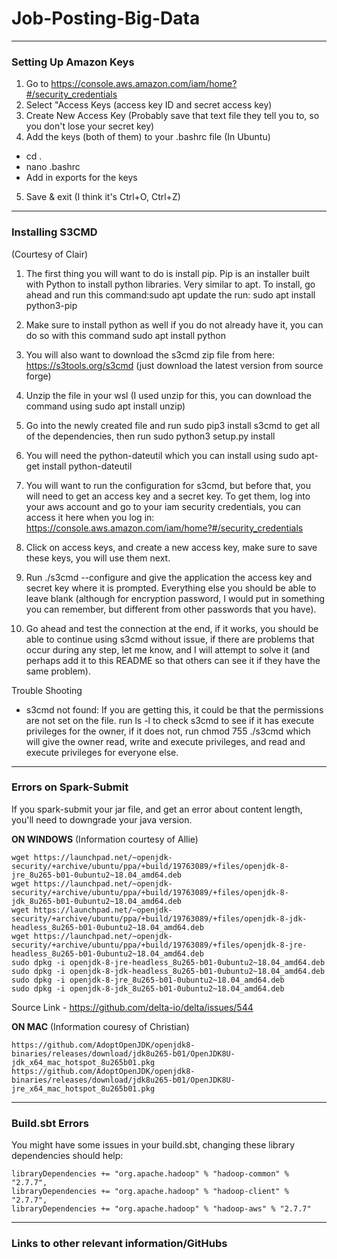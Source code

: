 # Job-Posting-Big-Data
_______________________________________________________________________________________________________________________________
### Setting Up Amazon Keys
  1) Go to https://console.aws.amazon.com/iam/home?#/security_credentials
  2) Select "Access Keys (access key ID and secret access key)
  3) Create New Access Key (Probably save that text file they tell you to, so you don't lose your secret key)
  4) Add the keys (both of them) to your .bashrc file
   (In Ubuntu)
   - cd .
   - nano .bashrc
   - Add in exports for the keys
  5) Save & exit (I think it's Ctrl+O, Ctrl+Z)
_______________________________________________________________________________________________________________________________
### Installing S3CMD 
(Courtesy of Clair)

  1) The first thing you will want to do is install pip. Pip is an installer built with Python to install python libraries. Very similar to apt. To install, go ahead and run this command:sudo apt update the run: sudo apt install python3-pip

  2) Make sure to install python as well if you do not already have it, you can do so with this command sudo apt install python

  3) You will also want to download the s3cmd zip file from here: https://s3tools.org/s3cmd (just download the latest version from source forge)

  4) Unzip the file in your wsl (I used unzip for this, you can download the command using sudo apt install unzip)

  5) Go into the newly created file and run sudo pip3 install s3cmd to get all of the dependencies, then run sudo python3 setup.py install

  6) You will need the python-dateutil which you can install using sudo apt-get install python-dateutil

  7) You will want to run the configuration for s3cmd, but before that, you will need to get an access key and a secret key. To get them, log into your aws account and go to your iam security credentials, you can access it here when you log in: https://console.aws.amazon.com/iam/home?#/security_credentials

  8) Click on access keys, and create a new access key, make sure to save these keys, you will use them next.

  9) Run ./s3cmd --configure and give the application the access key and secret key where it is prompted. Everything else you should be able to leave blank (although for encryption password, I would put in something you can remember, but different from other passwords that you have).

  10) Go ahead and test the connection at the end, if it works, you should be able to continue using s3cmd without issue, if there are problems that occur during any step, let me know, and I will attempt to solve it (and perhaps add it to this README so that others can see it if they have the same problem).


Trouble Shooting
 - s3cmd not found: If you are getting this, it could be that the permissions are not set on the file. run ls -l to check s3cmd to see if it has execute privileges for the owner, if it does not, run chmod 755 ./s3cmd which will give the owner read, write and execute privileges, and read and execute privileges for everyone else.
_______________________________________________________________________________________________________________________________
### Errors on Spark-Submit
If you spark-submit your jar file, and get an error about content length, you'll need to downgrade your java version.

**ON WINDOWS** (Information courtesy of Allie)
```
wget https://launchpad.net/~openjdk-security/+archive/ubuntu/ppa/+build/19763089/+files/openjdk-8-jre_8u265-b01-0ubuntu2~18.04_amd64.deb
wget https://launchpad.net/~openjdk-security/+archive/ubuntu/ppa/+build/19763089/+files/openjdk-8-jdk_8u265-b01-0ubuntu2~18.04_amd64.deb
wget https://launchpad.net/~openjdk-security/+archive/ubuntu/ppa/+build/19763089/+files/openjdk-8-jdk-headless_8u265-b01-0ubuntu2~18.04_amd64.deb
wget https://launchpad.net/~openjdk-security/+archive/ubuntu/ppa/+build/19763089/+files/openjdk-8-jre-headless_8u265-b01-0ubuntu2~18.04_amd64.deb
sudo dpkg -i openjdk-8-jre-headless_8u265-b01-0ubuntu2~18.04_amd64.deb
sudo dpkg -i openjdk-8-jdk-headless_8u265-b01-0ubuntu2~18.04_amd64.deb
sudo dpkg -i openjdk-8-jre_8u265-b01-0ubuntu2~18.04_amd64.deb
sudo dpkg -i openjdk-8-jdk_8u265-b01-0ubuntu2~18.04_amd64.deb
```
Source Link - https://github.com/delta-io/delta/issues/544

**ON MAC** (Information couresy of Christian)
```
https://github.com/AdoptOpenJDK/openjdk8-binaries/releases/download/jdk8u265-b01/OpenJDK8U-jdk_x64_mac_hotspot_8u265b01.pkg
https://github.com/AdoptOpenJDK/openjdk8-binaries/releases/download/jdk8u265-b01/OpenJDK8U-jre_x64_mac_hotspot_8u265b01.pkg
```
_______________________________________________________________________________________________________________________________
### Build.sbt Errors
You might have some issues in your build.sbt, changing these library dependencies should help:
```
libraryDependencies += "org.apache.hadoop" % "hadoop-common" % "2.7.7",
libraryDependencies += "org.apache.hadoop" % "hadoop-client" % "2.7.7",
libraryDependencies += "org.apache.hadoop" % "hadoop-aws" % "2.7.7"
```

_______________________________________________________________________________________________________________________________
### Links to other relevant information/GitHubs

